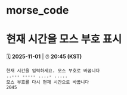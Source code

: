# morse_code
# 현재 시간을 모스 부호 표시
<!-- MORSE_TIME_START -->
🗓️ **2025-11-01** | ⏰ **20:45 (KST)**

```
현재 시간을 입력하세요. 모스 부호로 바꿉니다
..--- ----- ....- .....
모스 부호를 다시 현재 시간으로 바꿉니다
2045
```
<!-- MORSE_TIME_END -->
